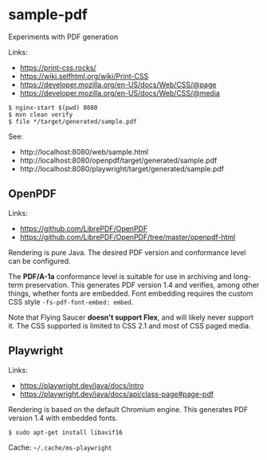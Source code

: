 
# sample-pdf

Experiments with PDF generation

Links:

- https://print-css.rocks/
- https://wiki.selfhtml.org/wiki/Print-CSS
- https://developer.mozilla.org/en-US/docs/Web/CSS/@page
- https://developer.mozilla.org/en-US/docs/Web/CSS/@media

~~~
$ nginx-start $(pwd) 8080
$ mvn clean verify
$ file */target/generated/sample.pdf
~~~

See:

- http://localhost:8080/web/sample.html
- http://localhost:8080/openpdf/target/generated/sample.pdf
- http://localhost:8080/playwright/target/generated/sample.pdf

## OpenPDF

Links:

- https://github.com/LibrePDF/OpenPDF
- https://github.com/LibrePDF/OpenPDF/tree/master/openpdf-html

Rendering is pure Java. The desired PDF version and conformance level can be configured.

The **PDF/A-1a** conformance level is suitable for use in archiving and long-term preservation.
This generates PDF version 1.4 and verifies, among other things, whether fonts are embedded.
Font embedding requires the custom CSS style `-fs-pdf-font-embed: embed`.

Note that Flying Saucer **doesn't support Flex**, and will likely never support it.
The CSS supported is limited to CSS 2.1 and most of CSS paged media.

## Playwright

Links:

- https://playwright.dev/java/docs/intro
- https://playwright.dev/java/docs/api/class-page#page-pdf

Rendering is based on the default Chromium engine.
This generates PDF version 1.4 with embedded fonts.

~~~
$ sudo apt-get install libavif16
~~~

Cache: `~/.cache/ms-playwright`
